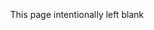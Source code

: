 <br />
<br />
<br />
<br />
<br />
<p align="center">This page intentionally left blank</p>
<br />
<br />
<br />
<br />
<br />
